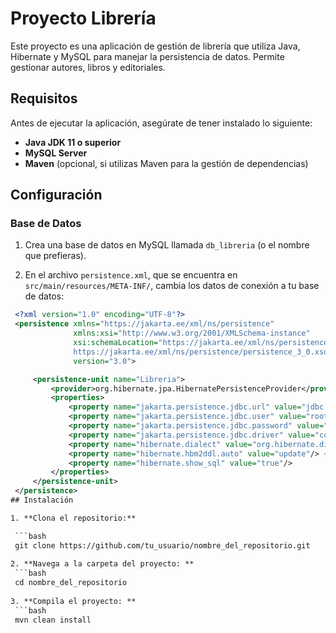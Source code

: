 # Proyecto Librería

Este proyecto es una aplicación de gestión de librería que utiliza Java, Hibernate y MySQL para manejar la persistencia de datos. Permite gestionar autores, libros y editoriales.

## Requisitos

Antes de ejecutar la aplicación, asegúrate de tener instalado lo siguiente:

- **Java JDK 11 o superior**
- **MySQL Server**
- **Maven** (opcional, si utilizas Maven para la gestión de dependencias)

## Configuración

### Base de Datos

1. Crea una base de datos en MySQL llamada `db_libreria` (o el nombre que prefieras).

2. En el archivo `persistence.xml`, que se encuentra en `src/main/resources/META-INF/`, cambia los datos de conexión a tu base de datos:

  ```xml
   <?xml version="1.0" encoding="UTF-8"?>
   <persistence xmlns="https://jakarta.ee/xml/ns/persistence"
                xmlns:xsi="http://www.w3.org/2001/XMLSchema-instance"
                xsi:schemaLocation="https://jakarta.ee/xml/ns/persistence
                https://jakarta.ee/xml/ns/persistence/persistence_3_0.xsd"
                version="3.0">

       <persistence-unit name="Libreria">
           <provider>org.hibernate.jpa.HibernatePersistenceProvider</provider>
           <properties>
               <property name="jakarta.persistence.jdbc.url" value="jdbc:mysql://localhost:3306/db_libreria"/>
               <property name="jakarta.persistence.jdbc.user" value="root"/>
               <property name="jakarta.persistence.jdbc.password" value="contraseña"/> <!-- Cambia por tu contraseña -->
               <property name="jakarta.persistence.jdbc.driver" value="com.mysql.cj.jdbc.Driver"/>
               <property name="hibernate.dialect" value="org.hibernate.dialect.MySQL8Dialect"/>
               <property name="hibernate.hbm2ddl.auto" value="update"/> <!-- Cambia a 'create' si deseas reiniciar la base de datos -->
               <property name="hibernate.show_sql" value="true"/>
           </properties>
       </persistence-unit>
   </persistence>
## Instalación

1. **Clona el repositorio:**

   ```bash
   git clone https://github.com/tu_usuario/nombre_del_repositorio.git
   
2. **Navega a la carpeta del proyecto: **
   ```bash
   cd nombre_del_repositorio
   
3. **Compila el proyecto: **
   ```bash
   mvn clean install
   
